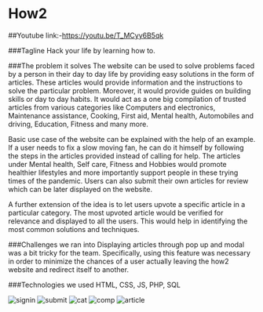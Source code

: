 # How2
##Youtube link:-https://youtu.be/T_MCyy6B5qk

###Tagline
Hack your life by learning how to. 

###The problem it solves
The website can be used to solve problems faced by a person in their day to day life by providing easy solutions in the form of articles. These articles would provide information and the instructions to solve the particular problem. Moreover, it would provide guides on building skills or day to day habits. It would act as a one big compilation of trusted articles from various categories like Computers and electronics, Maintenance assistance, Cooking, First aid, Mental health, Automobiles and driving, Education, Fitness and many more. 

Basic use case of the website can be explained with the help of an example. If a user needs to fix a slow moving fan, he can do it himself by following the steps in the articles provided instead of calling for help. The articles under Mental health, Self care, Fitness and Hobbies would promote healthier lifestyles and more importantly support people in these trying times of the pandemic. Users can also submit their own articles for review which can be later displayed on the website. 

A further extension of the idea is to let users upvote a specific article in a particular category. The most upvoted article would be verified for relevance and displayed to all the users. This would help in identifying the most common solutions and techniques. 

###Challenges we ran into
Displaying articles through pop up and modal was a bit tricky for the team. Specifically, using this feature was necessary in order to minimize the chances of a user actually leaving the how2 website and redirect itself to another. 


###Technologies we used
HTML, CSS, JS, PHP, SQL


![signin](https://user-images.githubusercontent.com/60540365/123541209-ee503c00-d760-11eb-8543-ee062dac6134.png)
![submit](https://user-images.githubusercontent.com/60540365/123541211-f019ff80-d760-11eb-926f-cf5c546a6cde.JPG)
![cat](https://user-images.githubusercontent.com/60540365/123541216-f314f000-d760-11eb-840d-d447bd1805e3.JPG)
![comp](https://user-images.githubusercontent.com/60540365/123541217-f4461d00-d760-11eb-82d7-2692fbb0c2f8.JPG)
![article](https://user-images.githubusercontent.com/60540365/123541220-f5774a00-d760-11eb-9426-32befb081cf8.JPG)
